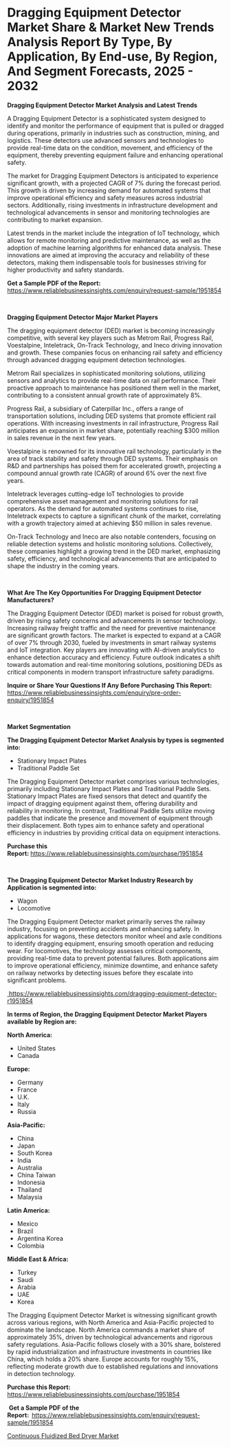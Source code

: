 <p><h1>Dragging Equipment Detector Market Share & Market New Trends Analysis Report By Type, By Application, By End-use, By Region, And Segment Forecasts, 2025 - 2032</h1></p><p><strong>Dragging Equipment Detector Market Analysis and Latest Trends</strong></p>
<p><p>A Dragging Equipment Detector is a sophisticated system designed to identify and monitor the performance of equipment that is pulled or dragged during operations, primarily in industries such as construction, mining, and logistics. These detectors use advanced sensors and technologies to provide real-time data on the condition, movement, and efficiency of the equipment, thereby preventing equipment failure and enhancing operational safety.</p><p>The market for Dragging Equipment Detectors is anticipated to experience significant growth, with a projected CAGR of 7% during the forecast period. This growth is driven by increasing demand for automated systems that improve operational efficiency and safety measures across industrial sectors. Additionally, rising investments in infrastructure development and technological advancements in sensor and monitoring technologies are contributing to market expansion. </p><p>Latest trends in the market include the integration of IoT technology, which allows for remote monitoring and predictive maintenance, as well as the adoption of machine learning algorithms for enhanced data analysis. These innovations are aimed at improving the accuracy and reliability of these detectors, making them indispensable tools for businesses striving for higher productivity and safety standards.</p></p>
<p><strong>Get a Sample PDF of the Report:&nbsp;</strong> <a href="https://www.reliablebusinessinsights.com/enquiry/request-sample/1951854?utm_campaign=2811&utm_medium=2&utm_source=Github&utm_content=ia&utm_term=11042025&utm_id=dragging-equipment-detector">https://www.reliablebusinessinsights.com/enquiry/request-sample/1951854</a></p>
<p>&nbsp;</p>
<p><strong>Dragging Equipment Detector Major Market Players</strong></p>
<p><p>The dragging equipment detector (DED) market is becoming increasingly competitive, with several key players such as Metrom Rail, Progress Rail, Voestalpine, Inteletrack, On-Track Technology, and Ineco driving innovation and growth. These companies focus on enhancing rail safety and efficiency through advanced dragging equipment detection technologies.</p><p>Metrom Rail specializes in sophisticated monitoring solutions, utilizing sensors and analytics to provide real-time data on rail performance. Their proactive approach to maintenance has positioned them well in the market, contributing to a consistent annual growth rate of approximately 8%.</p><p>Progress Rail, a subsidiary of Caterpillar Inc., offers a range of transportation solutions, including DED systems that promote efficient rail operations. With increasing investments in rail infrastructure, Progress Rail anticipates an expansion in market share, potentially reaching $300 million in sales revenue in the next few years.</p><p>Voestalpine is renowned for its innovative rail technology, particularly in the area of track stability and safety through DED systems. Their emphasis on R&D and partnerships has poised them for accelerated growth, projecting a compound annual growth rate (CAGR) of around 6% over the next five years.</p><p>Inteletrack leverages cutting-edge IoT technologies to provide comprehensive asset management and monitoring solutions for rail operators. As the demand for automated systems continues to rise, Inteletrack expects to capture a significant chunk of the market, correlating with a growth trajectory aimed at achieving $50 million in sales revenue.</p><p>On-Track Technology and Ineco are also notable contenders, focusing on reliable detection systems and holistic monitoring solutions. Collectively, these companies highlight a growing trend in the DED market, emphasizing safety, efficiency, and technological advancements that are anticipated to shape the industry in the coming years.</p></p>
<p>&nbsp;</p>
<p><strong>What Are The Key Opportunities For Dragging Equipment Detector Manufacturers?</strong></p>
<p><p>The Dragging Equipment Detector (DED) market is poised for robust growth, driven by rising safety concerns and advancements in sensor technology. Increasing railway freight traffic and the need for preventive maintenance are significant growth factors. The market is expected to expand at a CAGR of over 7% through 2030, fueled by investments in smart railway systems and IoT integration. Key players are innovating with AI-driven analytics to enhance detection accuracy and efficiency. Future outlook indicates a shift towards automation and real-time monitoring solutions, positioning DEDs as critical components in modern transport infrastructure safety paradigms.</p></p>
<p><strong>Inquire or Share Your Questions If Any Before Purchasing This Report:</strong> <a href="https://www.reliablebusinessinsights.com/enquiry/pre-order-enquiry/1951854?utm_campaign=2811&utm_medium=2&utm_source=Github&utm_content=ia&utm_term=11042025&utm_id=dragging-equipment-detector">https://www.reliablebusinessinsights.com/enquiry/pre-order-enquiry/1951854</a></p>
<p>&nbsp;</p>
<p><strong>Market Segmentation</strong></p>
<p><strong>The Dragging Equipment Detector Market Analysis by types is segmented into:</strong></p>
<p><ul><li>Stationary Impact Plates</li><li>Traditional Paddle Set</li></ul></p>
<p><p>The Dragging Equipment Detector market comprises various technologies, primarily including Stationary Impact Plates and Traditional Paddle Sets. Stationary Impact Plates are fixed sensors that detect and quantify the impact of dragging equipment against them, offering durability and reliability in monitoring. In contrast, Traditional Paddle Sets utilize moving paddles that indicate the presence and movement of equipment through their displacement. Both types aim to enhance safety and operational efficiency in industries by providing critical data on equipment interactions.</p></p>
<p><strong>Purchase this Report:&nbsp;</strong><a href="https://www.reliablebusinessinsights.com/purchase/1951854?utm_campaign=2811&utm_medium=2&utm_source=Github&utm_content=ia&utm_term=11042025&utm_id=dragging-equipment-detector">https://www.reliablebusinessinsights.com/purchase/1951854</a></p>
<p>&nbsp;</p>
<p><strong>The Dragging Equipment Detector Market Industry Research by Application is segmented into:</strong></p>
<p><ul><li>Wagon</li><li>Locomotive</li></ul></p>
<p><p>The Dragging Equipment Detector market primarily serves the railway industry, focusing on preventing accidents and enhancing safety. In applications for wagons, these detectors monitor wheel and axle conditions to identify dragging equipment, ensuring smooth operation and reducing wear. For locomotives, the technology assesses critical components, providing real-time data to prevent potential failures. Both applications aim to improve operational efficiency, minimize downtime, and enhance safety on railway networks by detecting issues before they escalate into significant problems.</p></p>
<p><a href="https://www.reliablebusinessinsights.com/dragging-equipment-detector-r1951854?utm_campaign=2811&utm_medium=2&utm_source=Github&utm_content=ia&utm_term=11042025&utm_id=dragging-equipment-detector">&nbsp;https://www.reliablebusinessinsights.com/dragging-equipment-detector-r1951854</a></p>
<p><strong>In terms of Region, the Dragging Equipment Detector Market Players available by Region are:</strong></p>
<p>
    <p> <strong> North America: </strong>
        <ul>
            <li>United States</li>
            <li>Canada</li>
        </ul>
        </p> 
    <p> <strong> Europe: </strong>
        <ul>
            <li>Germany</li>
            <li>France</li>
            <li>U.K.</li>
            <li>Italy</li>
            <li>Russia</li>
        </ul>
        </p> 
    <p> <strong> Asia-Pacific: </strong>
        <ul>
            <li>China</li>
            <li>Japan</li>
            <li>South Korea</li>
            <li>India</li>
            <li>Australia</li>
            <li>China Taiwan</li>
            <li>Indonesia</li>
            <li>Thailand</li>
            <li>Malaysia</li>
        </ul>
        </p> 
    <p> <strong> Latin America: </strong>
        <ul>
            <li>Mexico</li>
            <li>Brazil</li>
            <li>Argentina Korea</li>
            <li>Colombia</li>
        </ul>
        </p> 
    <p> <strong> Middle East & Africa: </strong>
        <ul>
            <li>Turkey</li>
            <li>Saudi</li>
            <li>Arabia</li>
            <li>UAE</li>
            <li>Korea</li>
        </ul>
    </p>
    </p>
<p><p>The Dragging Equipment Detector Market is witnessing significant growth across various regions, with North America and Asia-Pacific projected to dominate the landscape. North America commands a market share of approximately 35%, driven by technological advancements and rigorous safety regulations. Asia-Pacific follows closely with a 30% share, bolstered by rapid industrialization and infrastructure investments in countries like China, which holds a 20% share. Europe accounts for roughly 15%, reflecting moderate growth due to established regulations and innovations in detection technology.</p></p>
<p><strong>Purchase this Report: </strong><a href="https://www.reliablebusinessinsights.com/purchase/1951854?utm_campaign=2811&utm_medium=2&utm_source=Github&utm_content=ia&utm_term=11042025&utm_id=dragging-equipment-detector">https://www.reliablebusinessinsights.com/purchase/1951854</a></p>
<p>&nbsp;<strong>Get a Sample PDF of the Report:&nbsp;&nbsp;</strong><a href="https://www.reliablebusinessinsights.com/enquiry/request-sample/1951854?utm_campaign=2811&utm_medium=2&utm_source=Github&utm_content=ia&utm_term=11042025&utm_id=dragging-equipment-detector">https://www.reliablebusinessinsights.com/enquiry/request-sample/1951854</a></p>
<p><strong></strong></p>
<p><p><a href="https://github.com/nicoytabiz7/Market-Research-Report-List-1/blob/main/continuous-fluidized-bed-dryer-market.md?utm_campaign=2811&utm_medium=2&utm_source=Github&utm_content=ia&utm_term=11042025&utm_id=dragging-equipment-detector">Continuous Fluidized Bed Dryer Market</a></p></p>